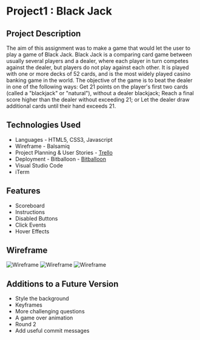 #  Project1 : Black Jack



## Project Description

The aim of this assignment was to make a game that would let the user to play a game of Black Jack. Black Jack is a comparing card game between usually several players and a dealer, where each player in turn competes against the dealer, but players do not play against each other. It is played with one or more decks of 52 cards, and is the most widely played casino banking game in the world. The objective of the game is to beat the dealer in one of the following ways:
Get 21 points on the player's first two cards (called a "blackjack" or "natural"), without a dealer blackjack;
Reach a final score higher than the dealer without exceeding 21; or
Let the dealer draw additional cards until their hand exceeds 21.




## Technologies Used

  * Languages - HTML5, CSS3, Javascript
  * Wireframe - Balsamiq
  * Project Planning & User Stories - [Trello](https://trello.com/b/yaXc4pEC/ajs-jeopardy)
  * Deployment - Bitballoon - [Bitballoon](http://practical-spence-a5b035.bitballoon.com/)
  * Visual Studio Code
  * iTerm


## Features
 
  * Scoreboard
  * Instructions
  * Disabled Buttons
  * Click Events
  * Hover Effects


## Wireframe

![Wireframe](images/board.png)
![Wireframe](images/instructions.png)
![Wireframe](images/answerBoard.png)


## Additions to a Future Version

  * Style the background
  * Keyframes
  * More challenging questions
  * A game over animation
  * Round 2
  * Add useful commit messages